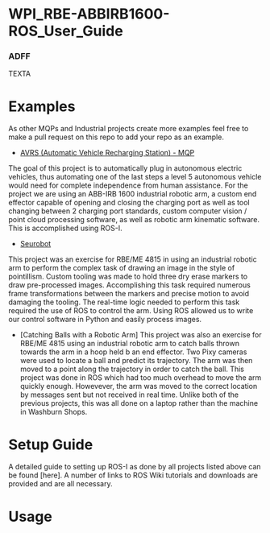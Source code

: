 # WPI_RBE-ABBIRB1600-ROS_User_Guide

### ADFF

TEXTA

# Examples

As other MQPs and Industrial projects create more examples feel free to make a pull request on this repo to add your repo as an example.

- [AVRS (Automatic Vehicle Recharging Station) - MQP](https://github.com/AVRS-MQP/AVRS 
)

The goal of this project is to automatically plug in autonomous electric vehicles, thus automating one of the last steps a level 5 autonomous vehicle would need for complete independence from human assistance. For the project we are using an ABB-IRB 1600 industrial robotic arm, a custom end effector capable of opening and closing the charging port as well as tool changing between 2 charging port standards, custom computer vision / point cloud processing software, as well as robotic arm kinematic software. This is accomplished using ROS-I.


- [Seurobot](https://github.com/RBE4815-Team6/Seurobot)

This project was an exercise for RBE/ME 4815 in using an industrial robotic arm to perform the complex task of drawing an image in the style of pointillism. Custom tooling was made to hold three dry erase markers to draw pre-processed images. Accomplishing this task required numerous frame transformations between the markers and precise motion to avoid damaging the tooling. The real-time logic needed to perform this task required the use of ROS to control the arm. Using ROS allowed us to write our control software in Python and easily process images. 

- [Catching Balls with a Robotic Arm] 
This project was also an exercise for RBE/ME 4815 using an industrial robotic arm to catch balls thrown towards the arm in a hoop held b an end effector. Two Pixy cameras were used to locate a ball and predict its trajectory. The arm was then moved to a point along the trajectory in order to catch the ball. This project was done in ROS which had too much overhead to move the arm quickly enough. Howevever, the arm was moved to the correct location by messages sent but not received in real time. Unlike both of the previous projects, this was all done on a laptop rather than the machine in Washburn Shops.



# Setup Guide
A detailed guide to setting up ROS-I as done by all projects listed above can be found [here]. A number of links to ROS Wiki tutorials and downloads are provided and are all necessary. 

# Usage 


